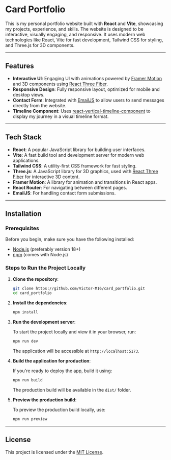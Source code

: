 # Card Portfolio

This is my personal portfolio website built with **React** and **Vite**, showcasing my projects, experience, and skills. The website is designed to be interactive, visually engaging, and responsive. It uses modern web technologies like React, Vite for fast development, Tailwind CSS for styling, and Three.js for 3D components.

---

## Features

- **Interactive UI**: Engaging UI with animations powered by [Framer Motion](https://www.framer.com/motion/) and 3D components using [React Three Fiber](https://github.com/utsuboco/react-three-fiber).
- **Responsive Design**: Fully responsive layout, optimized for mobile and desktop views.
- **Contact Form**: Integrated with [EmailJS](https://www.emailjs.com/) to allow users to send messages directly from the website.
- **Timeline Component**: Uses [react-vertical-timeline-component](https://github.com/stephane-monnot/react-vertical-timeline) to display my journey in a visual timeline format.

---

## Tech Stack

- **React**: A popular JavaScript library for building user interfaces.
- **Vite**: A fast build tool and development server for modern web applications.
- **Tailwind CSS**: A utility-first CSS framework for fast styling.
- **Three.js**: A JavaScript library for 3D graphics, used with [React Three Fiber](https://github.com/utsuboco/react-three-fiber) for interactive 3D content.
- **Framer Motion**: A library for animation and transitions in React apps.
- **React Router**: For navigating between different pages.
- **EmailJS**: For handling contact form submissions.

---

## Installation

### Prerequisites

Before you begin, make sure you have the following installed:

- [Node.js](https://nodejs.org/en/) (preferably version 18+)
- [npm](https://www.npmjs.com/) (comes with Node.js)

### Steps to Run the Project Locally

1. **Clone the repository**:

   ```bash
   git clone https://github.com/Victor-M16/card_portfolio.git
   cd card_portfolio
   ```

2. **Install the dependencies**:

   ```bash
   npm install
   ```

3. **Run the development server**:

   To start the project locally and view it in your browser, run:

   ```bash
   npm run dev
   ```

   The application will be accessible at `http://localhost:5173`.

4. **Build the application for production**:

   If you're ready to deploy the app, build it using:

   ```bash
   npm run build
   ```

   The production build will be available in the `dist/` folder.

5. **Preview the production build**:

   To preview the production build locally, use:

   ```bash
   npm run preview
   ```

---

## License

This project is licensed under the [MIT License](LICENSE).
